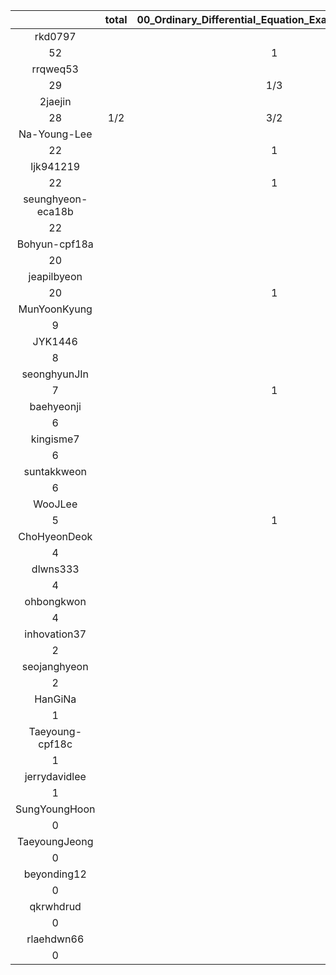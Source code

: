 |    |   total  |  00_Ordinary_Differential_Equation_Exact_Solution.ipynb  |  00_interpolation.ipynb  |  00_introduction.ipynb  |  00_linear_algebra_in_python.ipynb  |  00_zeroth_order.ipynb  |  01_first_order.ipynb  |  02_second_order.ipynb  |  05_probability.ipynb  |  10_Forward_Euler.ipynb  |  10_T_section_centroid.ipynb  |  10_floating_point.ipynb  |  10_sequential.ipynb  |  10_statistics  |  10_statistics.ipynb  |  10_vector_addition_subtraction.ipynb  |  15_Forward_Euler_Higher_Order.ipynb  |  20_Modified_Euler.ipynb  |  20_bisection.ipynb  |  20_circular_section_MOI.ipynb  |  20_vector_dot_cross_product.ipynb  |  30_3D_line_plane.ipynb  |  30_newton_raphson.ipynb  |  Untitled.ipynb  |  slopes_t_x.png  |  slopes_t_x.svg  |
|:--:|:----:|:----:|:----:|:----:|:----:|:----:|:----:|:----:|:----:|:----:|:----:|:----:|:----:|:----:|:----:|:----:|:----:|:----:|:----:|:----:|:----:|:----:|:----:|:----:|:----:|:----:|
| rkd0797
 | 52 |  | 1 | 5 | 2 | 4 | 3 | 3 | 3 |  | 1 | 3 | 5 |  | 3 | 1 | 2 | 3 | 3 | 1 | 2 | 1 | 6 |  |  |   |
| rrqweq53
 | 29 |  | 1/3 | 3 | 2 | 10/3 | 1/3 | 1/3 | 11/6 | 1 |  | 1 | 5/3 | 4/3 | 1/2 | 2 | 1 | 3 | 2/3 |  | 4 |  | 5/3 |  |  |   |
| 2jaejin
 | 28 | 1/2 | 3/2 | 7/3 | 1 | 11/6 | 11/6 | 1/3 | 1 | 3/4 |  | 5/6 | 25/12 |  | 5/2 | 3 | 2/3 | 9/4 | 5/4 |  | 3/2 | 1/2 | 5/4 | 1/4 | 5/12 | 5/12  |
| Na-Young-Lee
 | 22 |  | 1 | 5 | 1 | 1 |  | 2 | 1 |  |  |  | 5 |  | 1 |  | 1 | 1 | 1 |  |  |  | 2 |  |  |   |
| ljk941219
 | 22 |  | 1 | 5/2 | 1 | 1 |  | 7/3 | 2 |  | 1/3 | 1/2 | 3 |  | 1 |  | 1 | 1 | 3/2 | 1/3 | 1 | 1 | 3/2 |  |  |   |
| seunghyeon-eca18b
 | 22 |  |  | 11 |  | 2 |  | 1 |  |  |  |  |  |  | 1 | 2 | 5/2 | 1/2 |  |  | 1 | 1 |  |  |  |   |
| Bohyun-cpf18a
 | 20 |  |  | 6 |  | 1 |  | 2 |  |  |  |  | 3 |  | 2 |  |  |  | 1 |  |  |  | 5 |  |  |   |
| jeapilbyeon
 | 20 |  | 1 | 5 | 1 | 1 |  | 1 | 1 |  |  | 1 | 2 |  | 1 | 1 | 1 |  | 1 |  | 1 | 1 | 1 |  |  |   |
| MunYoonKyung
 | 9 |  |  | 2 |  | 1 |  |  | 1 |  |  |  | 2 |  | 1 |  | 1 | 1 |  |  |  |  |  |  |  |   |
| JYK1446
 | 8 |  |  | 5 |  |  |  |  |  |  |  |  | 2 |  |  |  |  |  | 1 |  |  |  |  |  |  |   |
| seonghyunJIn
 | 7 |  | 1 | 1 | 1 |  |  |  |  |  |  |  | 1 |  | 1 | 1 |  |  |  |  | 1 |  |  |  |  |   |
| baehyeonji
 | 6 |  |  | 4 |  |  |  |  |  |  |  |  | 1/3 |  |  | 1/2 |  |  | 1/3 |  | 1/2 |  | 1/3 |  |  |   |
| kingisme7
 | 6 |  |  | 1 |  | 1 |  |  |  | 1/2 |  |  | 1/2 |  |  | 1/2 | 1 | 1/2 | 1/2 |  | 1/2 |  |  |  |  |   |
| suntakkweon
 | 6 |  |  | 3 |  |  |  |  |  |  |  |  | 3 |  |  |  |  |  |  |  |  |  |  |  |  |   |
| WooJLee
 | 5 |  | 1 | 1 |  |  |  |  | 1 |  |  |  | 1 |  | 1 |  |  |  |  |  |  |  |  |  |  |   |
| ChoHyeonDeok
 | 4 |  |  |  |  |  |  | 1 |  |  | 1 |  | 1 |  |  |  |  |  |  |  | 1 |  |  |  |  |   |
| dlwns333
 | 4 |  |  | 2 |  |  |  |  |  |  |  | 1 | 1 |  |  |  |  |  |  |  |  |  |  |  |  |   |
| ohbongkwon
 | 4 |  |  | 3 |  |  |  |  |  |  |  | 1 |  |  |  |  |  |  |  |  |  |  |  |  |  |   |
| inhovation37
 | 2 |  |  | 1 |  |  |  |  |  |  |  |  | 1 |  |  |  |  |  |  |  |  |  |  |  |  |   |
| seojanghyeon
 | 2 |  |  | 2 |  |  |  |  |  |  |  |  |  |  |  |  |  |  |  |  |  |  |  |  |  |   |
| HanGiNa
 | 1 |  |  |  | 1/2 |  |  |  |  |  |  |  |  |  |  |  |  |  |  |  | 1/2 |  |  |  |  |   |
| Taeyoung-cpf18c
 | 1 |  |  | 1 |  |  |  |  |  |  |  |  |  |  |  |  |  |  |  |  |  |  |  |  |  |   |
| jerrydavidlee
 | 1 |  |  |  | 1/4 |  |  |  |  |  |  |  |  |  |  | 1/4 |  |  |  |  | 1/4 | 1/4 |  |  |  |   |
| SungYoungHoon
 | 0 |  |  |  |  |  |  |  |  |  |  |  |  |  |  |  |  |  |  |  |  |  |  |  |  |   |
| TaeyoungJeong
 | 0 |  |  |  |  |  |  |  |  |  |  |  |  |  |  |  |  |  |  |  |  |  |  |  |  |   |
| beyonding12
 | 0 |  |  |  |  |  |  |  |  |  |  |  |  |  |  |  |  |  |  |  |  |  |  |  |  |   |
| qkrwhdrud
 | 0 |  |  |  |  |  |  |  |  |  |  |  |  |  |  |  |  |  |  |  |  |  |  |  |  |   |
| rlaehdwn66
 | 0 |  |  |  |  |  |  |  |  |  |  |  |  |  |  |  |  |  |  |  |  |  |  |  |  |   |
